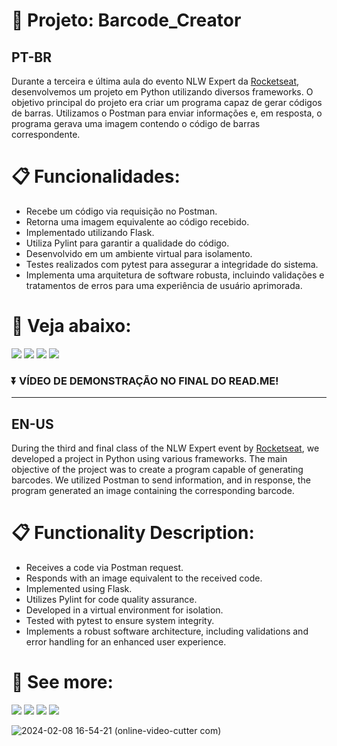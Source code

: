 # :briefcase: Projeto: Barcode_Creator
## PT-BR
Durante a terceira e última aula do evento NLW Expert da [Rocketseat](https://app.rocketseat.com.br/), desenvolvemos um projeto em Python utilizando diversos frameworks. O objetivo principal do projeto era criar um programa capaz de gerar códigos de barras. Utilizamos o Postman para enviar informações e, em resposta, o programa gerava uma imagem contendo o código de barras correspondente.

# :clipboard: Funcionalidades:

- Recebe um código via requisição no Postman.
- Retorna uma imagem equivalente ao código recebido.
- Implementado utilizando Flask.
- Utiliza Pylint para garantir a qualidade do código.
- Desenvolvido em um ambiente virtual para isolamento.
- Testes realizados com pytest para assegurar a integridade do sistema.
- Implementa uma arquitetura de software robusta, incluindo validações e tratamentos de erros para uma experiência de usuário aprimorada.









# 🚀 Veja abaixo:
<a href="https://www.instagram.com/devgferreira/" target="_blank"><img loading="lazy" src="https://img.shields.io/badge/-Instagram-%23E4405F?style=for-the-badge&logo=instagram&logoColor=white" target="_blank"></a>
<a href="https://www.linkedin.com/in/guilherme-ferreira-25738427a/" target="_blank"><img loading="lazy" src="https://img.shields.io/badge/-LinkedIn-%230077B5?style=for-the-badge&logo=linkedin&logoColor=white" target="_blank"></a> <a href="https://www.tiktok.com/@devgferreira" target="_blank"><img loading="lazy" src="https://img.shields.io/badge/-tiktok-617?style=for-the-badge&logo=tiktok" target="_blank"></a> <a href="https://linkr.bio/DevFerreira" target="_blank"><img loading="lazy" src="https://img.shields.io/badge/-links-000?style=for-the-badge" target="_blank"></a>




### ⏬ VÍDEO DE DEMONSTRAÇÃO NO FINAL DO READ.ME!








-----------------



## EN-US
During the third and final class of the NLW Expert event by [Rocketseat](https://app.rocketseat.com.br/), we developed a project in Python using various frameworks. The main objective of the project was to create a program capable of generating barcodes. We utilized Postman to send information, and in response, the program generated an image containing the corresponding barcode.

# :clipboard: Functionality Description:

- Receives a code via Postman request.
- Responds with an image equivalent to the received code.
- Implemented using Flask.
- Utilizes Pylint for code quality assurance.
- Developed in a virtual environment for isolation.
- Tested with pytest to ensure system integrity.
- Implements a robust software architecture, including validations and error handling for an enhanced user experience.



# 🚀 See more:
<a href="https://www.instagram.com/devgferreira/" target="_blank"><img loading="lazy" src="https://img.shields.io/badge/-Instagram-%23E4405F?style=for-the-badge&logo=instagram&logoColor=white" target="_blank"></a>
<a href="https://www.linkedin.com/in/guilherme-ferreira-25738427a/" target="_blank"><img loading="lazy" src="https://img.shields.io/badge/-LinkedIn-%230077B5?style=for-the-badge&logo=linkedin&logoColor=white" target="_blank"></a> <a href="https://www.tiktok.com/@devgferreira" target="_blank"><img loading="lazy" src="https://img.shields.io/badge/-tiktok-617?style=for-the-badge&logo=tiktok" target="_blank"></a> <a href="https://linkr.bio/DevFerreira" target="_blank"><img loading="lazy" src="https://img.shields.io/badge/-links-000?style=for-the-badge" target="_blank"></a>



![2024-02-08 16-54-21 (online-video-cutter com)](https://github.com/GuilhermeF-R/Barcode-Creator/assets/136031870/99df2f5c-b39a-4766-9c83-3e1fec4a1761)

  


